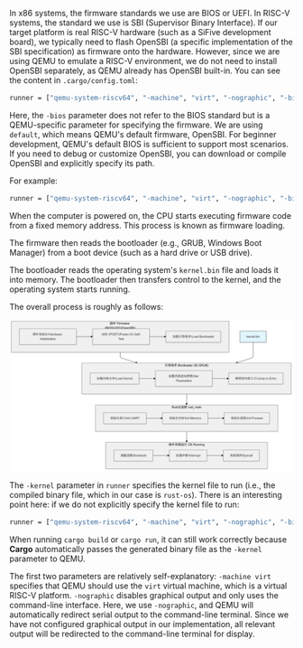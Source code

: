In x86 systems, the firmware standards we use are BIOS or UEFI. In RISC-V systems, the standard we use is SBI (Supervisor Binary Interface). If our target platform is real RISC-V hardware (such as a SiFive development board), we typically need to flash OpenSBI (a specific implementation of the SBI specification) as firmware onto the hardware. However, since we are using QEMU to emulate a RISC-V environment, we do not need to install OpenSBI separately, as QEMU already has OpenSBI built-in. You can see the content in `.cargo/config.toml`:

```bash
runner = ["qemu-system-riscv64", "-machine", "virt", "-nographic", "-bios", "default", "-kernel", "target/riscv64gc-unknown-none-elf/debug/rust-os"]
```

Here, the `-bios` parameter does not refer to the BIOS standard but is a QEMU-specific parameter for specifying the firmware. We are using `default`, which means QEMU's default firmware, OpenSBI. For beginner development, QEMU's default BIOS is sufficient to support most scenarios. If you need to debug or customize OpenSBI, you can download or compile OpenSBI and explicitly specify its path.

For example:

```bash
runner = ["qemu-system-riscv64", "-machine", "virt", "-nographic", "-bios", "path/to/opensbi.bin", "-kernel", "target/riscv64gc-unknown-none-elf/debug/rust-os"]
```

When the computer is powered on, the CPU starts executing firmware code from a fixed memory address. This process is known as firmware loading.

The firmware then reads the bootloader (e.g., GRUB, Windows Boot Manager) from a boot device (such as a hard drive or USB drive).

The bootloader reads the operating system's `kernel.bin` file and loads it into memory. The bootloader then transfers control to the kernel, and the operating system starts running.

The overall process is roughly as follows:

![HowToRunOS](../../assets/HowToRunOS.png)

The `-kernel` parameter in `runner` specifies the kernel file to run (i.e., the compiled binary file, which in our case is `rust-os`). There is an interesting point here: if we do not explicitly specify the kernel file to run:

```bash
runner = ["qemu-system-riscv64", "-machine", "virt", "-nographic", "-bios", "path/to/opensbi.bin", "-kernel"]
```

When running `cargo build` or `cargo run`, it can still work correctly because **Cargo** automatically passes the generated binary file as the `-kernel` parameter to QEMU.

The first two parameters are relatively self-explanatory: `-machine virt` specifies that QEMU should use the `virt` virtual machine, which is a virtual RISC-V platform. `-nographic` disables graphical output and only uses the command-line interface. Here, we use `-nographic`, and QEMU will automatically redirect serial output to the command-line terminal. Since we have not configured graphical output in our implementation, all relevant output will be redirected to the command-line terminal for display.